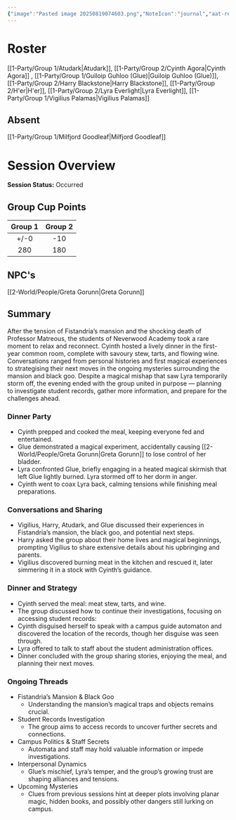 ```yaml
---
{"image":"Pasted image 20250819074603.png","NoteIcon":"journal","aat-render-enabled":true,"fc-category":["Downtime"],"fc-display-name":"Cyinth's Dinner Party","sessionstatus":"Occurred","type":"Session Journal","sessionDate":"2025-08-23","players":6,"OneLiner":"Cyinth hosts dinner and plans are discussed","timelines":["journal"],"tags":["journal","#Category/Journal"],"obsidianUIMode":"preview","sessionRoster":["[[1-Party/Group 1/Atudark.md|Atudark]]","[[1-Party/Group 2/Cyinth Agora.md|Cyinth Agora]]","[[1-Party/Group 1/Guiloip Guhloo (Glue).md|Guiloip Guhloo (Glue)]]","[[1-Party/Group 2/Harry Blackstone.md|Harry Blackstone]]","[[1-Party/Group 2/H'er.md|H'er]]","[[1-Party/Group 2/Lyra Everlight.md|Lyra Everlight]]","[[1-Party/Group 1/Vigilius Palamas.md|Vigilius Palamas]]"],"sessionAbsent":["[[1-Party/Group 1/Milfjord Goodleaf.md|Milfjord Goodleaf]]"],"sessionNPC":["[[2-World/People/Greta Gorunn.md|Greta Gorunn]]"],"dg-publish":true,"dg-path":"Session Journals/2025-08-23 - Cyinth's Dinner Party.md","permalink":"/session-journals/2025-08-23-cyinth-s-dinner-party/","dgPassFrontmatter":true,"updated":"2025-09-28T18:46:12.000+01:00"}
---
```



# Roster 

[[1-Party/Group 1/Atudark\|Atudark]], [[1-Party/Group 2/Cyinth Agora\|Cyinth Agora]] , [[1-Party/Group 1/Guiloip Guhloo (Glue)\|Guiloip Guhloo (Glue)]], [[1-Party/Group 2/Harry Blackstone\|Harry Blackstone]], [[1-Party/Group 2/H'er\|H'er]], [[1-Party/Group 2/Lyra Everlight\|Lyra Everlight]],  [[1-Party/Group 1/Vigilius Palamas\|Vigilius Palamas]]

## Absent

[[1-Party/Group 1/Milfjord Goodleaf\|Milfjord Goodleaf]]

# Session Overview

**Session Status:** Occurred
## Group Cup Points

| Group 1 | Group 2 |
| :-----: | :-----: |
|  +/-0   |   -10   |
|   280   |   180   |

## NPC's

[[2-World/People/Greta Gorunn\|Greta Gorunn]]
## Summary
After the tension of Fistandria’s mansion and the shocking death of Professor Matreous, the students of Neverwood Academy took a rare moment to relax and reconnect. Cyinth hosted a lively dinner in the first-year common room, complete with savoury stew, tarts, and flowing wine. Conversations ranged from personal histories and first magical experiences to strategising their next moves in the ongoing mysteries surrounding the mansion and black goo. Despite a magical mishap that saw Lyra temporarily storm off, the evening ended with the group united in purpose — planning to investigate student records, gather more information, and prepare for the challenges ahead.

### Dinner Party

* Cyinth prepped and cooked the meal, keeping everyone fed and entertained.  
* Glue demonstrated a magical experiment, accidentally causing [[2-World/People/Greta Gorunn\|Greta Gorunn]] to lose control of her bladder.  
* Lyra confronted Glue, briefly engaging in a heated magical skirmish that left Glue lightly burned. Lyra stormed off to her dorm in anger.  
* Cyinth went to coax Lyra back, calming tensions while finishing meal preparations.

### Conversations and Sharing

* Vigilius, Harry, Atudark, and Glue discussed their experiences in Fistandria’s mansion, the black goo, and potential next steps.  
* Harry asked the group about their home lives and magical beginnings, prompting Vigilius to share extensive details about his upbringing and parents.  
* Vigilius discovered burning meat in the kitchen and rescued it, later simmering it in a stock with Cyinth’s guidance.

### Dinner and Strategy

* Cyinth served the meal: meat stew, tarts, and wine.  
* The group discussed how to continue their investigations, focusing on accessing student records:  
* Cyinth disguised herself to speak with a campus guide automaton and discovered the location of the records, though her disguise was seen through.  
* Lyra offered to talk to staff about the student administration offices.  
* Dinner concluded with the group sharing stories, enjoying the meal, and planning their next moves.

### Ongoing Threads

* Fistandria’s Mansion & Black Goo  
  * Understanding the mansion’s magical traps and objects remains crucial.  
* Student Records Investigation  
  * The group aims to access records to uncover further secrets and connections.  
* Campus Politics & Staff Secrets  
  * Automata and staff may hold valuable information or impede investigations.  
* Interpersonal Dynamics  
  * Glue’s mischief, Lyra’s temper, and the group’s growing trust are shaping alliances and tensions.  
* Upcoming Mysteries  
  * Clues from previous sessions hint at deeper plots involving planar magic, hidden books, and possibly other dangers still lurking on campus.